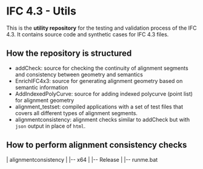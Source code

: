 # IFC 4.3 - Utils
This is the **utility repository** for the testing and validation process of the IFC 4.3. It contains source code and synthetic cases for IFC 4.3 files. 

## How the repository is structured
* addCheck: source for checking the continuity of alignment segments and consistency between geometry and semantics
* EnrichIFC4x3: source for generating alignment geometry based on semantic information
* AddIndexedPolyCurve: source for adding indexed polycurve (point list) for alignment geometry
* alignment_testset: compiled applications with a set of test files that covers all different types of alignment segments.
* alignmentconsistency: alignment checks similar to addCheck but with `json` output
in place of `html`.

## How to perform alignment consistency checks

| alignmentconsistency
| |-- x64
|   |-- Release
|       |-- runme.bat
